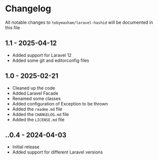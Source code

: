 # Changelog

All notable changes to `tobymaxham/laravel-hashid` will be documented in this file

## 1.1 - 2025-04-12

- Added support for Laravel 12
- Added some git and editorconfig files

## 1.0 - 2025-02-21

- Cleaned up the code
- Added Laravel Facade
- Renamed some classes
- Added configuration of Exception to be thrown
- Added the `readme.md` file
- Added the `CHANGELOG.md` file
- Added the `LICENSE.md` file

## ..0.4 - 2024-04-03

- Initial release
- Added support for different Laravel versions

